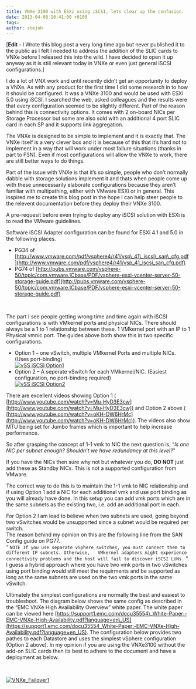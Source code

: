 ```yaml
---
title: VNXe 3100 with ESXi using iSCSI, lets clear up the confusion.
date: 2013-04-08 10:41:00 +0100
tags:
author: stejoh
---
```


[**Edit -** I Wrote this blog post a very long time ago but never published it to the public as I felt I needed to address the addition of the SLIC cards to VNXe before I released this into the wild. I have decided to open it up anyway as it is still relevant today in VNXe or even just general iSCSI configurations.]

I do a lot of VNX work and until recently didn’t get an opportunity to deploy a VNXe. As with any product for the first time I did some research in to how it should be configured. It was a VNXe 3100 and would be used with ESXi 5.0 using iSCSI. I searched the web, asked colleagues and the results were that every configuration seemed to be slightly different. Part of the reason behind this is connectivity options. It comes with 2 on-board NICs per Storage Processor but some are also sold with an additional 4 port SLIC card in each SP and it supports link aggregation.

The VNXe is designed to be simple to implement and it is exactly that. The VNXe itself is a very clever box and it is because of this that it’s hard not to implement in a way that will work under most failure situations (thanks in part to FSN). Even if most configurations will allow the VNXe to work, there are still better ways to do things.

Part of the issue with VNXe is that it’s so simple, people who don’t normally dabble with storage solutions implement it and thats when people come up with these unnecessarily elaborate configurations because they aren’t familiar with multipathing, either with VMware ESXi or in general. This inspired me to create this blog post in the hope I can help steer people to the relevent documentation before they deploy their VNXe 3100.

A pre-requesit before even trying to deploy any iSCSI solution with ESXi is to read the VMware guidelines.

Software iSCSI Adapter configuration can be found for ESXi 4.1 and 5.0 in the following places.

- PG34 of [http://www.vmware.com/pdf/vsphere4/r41/vsp\_41\_iscsi\_san\_cfg.pdf](http://www.vmware.com/pdf/vsphere4/r41/vsp_41_iscsi_san_cfg.pdf)
- PG74 of [http://pubs.vmware.com/vsphere-50/topic/com.vmware.ICbase/PDF/vsphere-esxi-vcenter-server-50-storage-guide.pdf](http://pubs.vmware.com/vsphere-50/topic/com.vmware.ICbase/PDF/vsphere-esxi-vcenter-server-50-storage-guide.pdf)

 

The part I see people getting wrong time and time again with iSCSI configurations is with VMkernel ports and physical NICs. There should always be a 1 to 1 relationship between these. 1 VMkernel port with an IP to 1 Physical vmnic port. The guides above both show this in two specific configurations.

- Option 1 – one vSwitch, multiple VMkernel Ports and multiple NICs. (Uses port-binding)  
[ ![](http://www.neogeek.net/wp-content/uploads/2012/04/vSS-iSCSI-Option1.png "vSS iSCSI Option1") ](http://www.neogeek.net/wp-content/uploads/2012/04/vSS-iSCSI-Option1.png)
- Option 2 – A seperate vSwitch for each VMkernel/NIC. (Easiest configuration, no port-binding required)  
[ ![](http://www.neogeek.net/wp-content/uploads/2012/04/vSS-iSCSI-Option2.png "vSS iSCSI Option2") ](http://www.neogeek.net/wp-content/uploads/2012/04/vSS-iSCSI-Option2.png)

There are excellent videos showing Option 1 ( [http://www.youtube.com/watch?v=Mu-HyD3E3cw](http://www.youtube.com/watch?v=Mu-HyD3E3cw)) and Option 2 above ( [http://www.youtube.com/watch?v=oKH-DW6HrMc](http://www.youtube.com/watch?v=oKH-DW6HrMc)). The videos also show MTU being set for Jumbo frames which is important to help increase performance.

So after grasping the concept of 1-1 vmk to NIC the next question is, “_Is one NIC per subnet enough? Shouldn’t we have redundancy at this level?_”

If you have the NICs then sure why not but whatever you do, **DO NOT** just add these as Standby NICs. This is not a supported configuration from VMware.

The correct way to do this is to maintain the 1-1 vmk to NIC relationship and if using Option 1 add a NIC for each additional vmk and use port binding as you will already have done. In this setup you can add vmk ports which are in the same subnets as the existing two, i.e. add an additional port in each.

For Option 2 I am lead to believe when two subnets are used, going beyond two vSwitches would be unsupported since a subnet would be required per switch.  
The reason behind my opinion on this are the following line from the SAN Config guide on PG77.  
“ `NOTE If you use separate vSphere switches, you must connect them to different IP subnets. Otherwise,  
VMkernel adapters might experience connectivity problems and the host will fail to discover iSCSI LUNs.` “.  
I guess a hybrid approach where you have two vmk ports in two vSwitches using port binding would still meet the requirments and be supported as long as the same subnets are used on the two vmk ports in the same vSwitch.

Ultimately the simplest configurations are normally the best and easiest to troubleshoot. The diagram below shows the same config as described in the “EMC VNXe High Availability Overview” white paper. The white paper can be viewed here [https://support1.emc.com/docu35554\_White-Paper:-EMC-VNXe-High-Availability.pdf?language=en\_US](https://support1.emc.com/docu35554_White-Paper:-EMC-VNXe-High-Availability.pdf?language=en_US). The configuration below provides two pathes to each Datastore and uses the simplest vSphere configuration (Option 2 above). In my opinion if you are using the VNXe3100 without the add-on SLIC cards then its best to adhere to the document and have a deployment as below.

 

[ ![](http://www.neogeek.net/wp-content/uploads/2012/04/VNXe_Failover11-1024x654.jpg "VNXe_Failover1") ](http://www.neogeek.net/wp-content/uploads/2012/04/VNXe_Failover11.jpg)

        